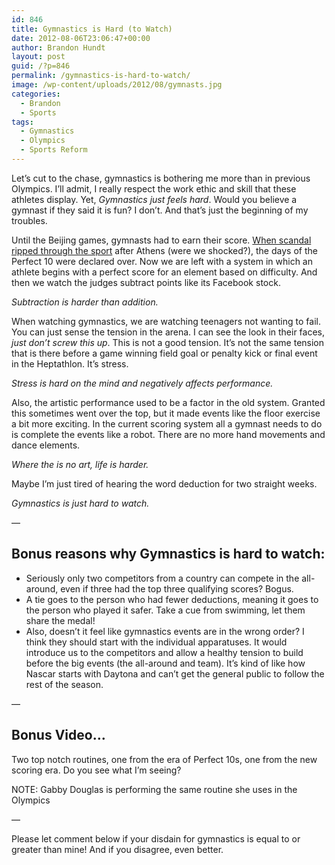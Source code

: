 ```yaml
---
id: 846
title: Gymnastics is Hard (to Watch)
date: 2012-08-06T23:06:47+00:00
author: Brandon Hundt
layout: post
guid: /?p=846
permalink: /gymnastics-is-hard-to-watch/
image: /wp-content/uploads/2012/08/gymnasts.jpg
categories:
  - Brandon
  - Sports
tags:
  - Gymnastics
  - Olympics
  - Sports Reform
---
```

Let’s cut to the chase, gymnastics is bothering me more than in previous Olympics. I’ll admit, I really respect the work ethic and skill that these athletes display. Yet, _Gymnastics just feels hard_. Would you believe a gymnast if they said it is fun? I don’t. And that’s just the beginning of my troubles.<!--more-->

Until the Beijing games, gymnasts had to earn their score. [When scandal ripped through the sport](http://en.wikipedia.org/wiki/Code_of_Points_(artistic_gymnastics)) after Athens (were we shocked?), the days of the Perfect 10 were declared over. Now we are left with a system in which an athlete begins with a perfect score for an element based on difficulty. And then we watch the judges subtract points like its Facebook stock.

_Subtraction is harder than addition._

When watching gymnastics, we are watching teenagers not wanting to fail. You can just sense the tension in the arena. I can see the look in their faces, _just don’t screw this up_. This is not a good tension. It’s not the same tension that is there before a game winning field goal or penalty kick or final event in the Heptathlon. It’s stress.

_Stress is hard on the mind and negatively affects performance._

Also, the artistic performance used to be a factor in the old system. Granted this sometimes went over the top, but it made events like the floor exercise a bit more exciting. In the current scoring system all a gymnast needs to do is complete the events like a robot. There are no more hand movements and dance elements.

_Where the is no art, life is harder._

Maybe I’m just tired of hearing the word deduction for two straight weeks.

_Gymnastics is just hard to watch._

&#8212;

## Bonus reasons why Gymnastics is hard to watch:

  * Seriously only two competitors from a country can compete in the all-around, even if three had the top three qualifying scores? Bogus.
  * A tie goes to the person who had fewer deductions, meaning it goes to the person who played it safer. Take a cue from swimming, let them share the medal!
  * Also, doesn’t it feel like gymnastics events are in the wrong order? I think they should start with the individual apparatuses. It would introduce us to the competitors and allow a healthy tension to build before the big events (the all-around and team). It’s kind of like how Nascar starts with Daytona and can’t get the general public to follow the rest of the season.

&#8212;

## Bonus Video&#8230;

Two top notch routines, one from the era of Perfect 10s, one from the new scoring era. Do you see what I’m seeing?



NOTE: Gabby Douglas is performing the same routine she uses in the Olympics

&#8212;

Please let comment below if your disdain for gymnastics is equal to or greater than mine! And if you disagree, even better.

